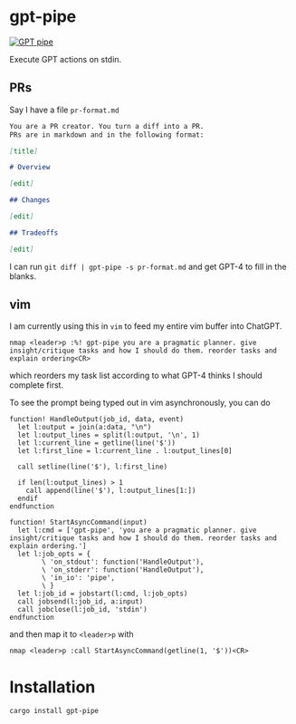 # gpt-pipe
[![GPT pipe](https://img.shields.io/crates/v/gpt-pipe.svg?style=plastic)](http://crates.io/crates/gpt-pipe)

Execute GPT actions on stdin.

## PRs

Say I have a file `pr-format.md`

```markdown
You are a PR creator. You turn a diff into a PR. 
PRs are in markdown and in the following format:

[title]

# Overview

[edit]

## Changes

[edit]

## Tradeoffs

[edit]
```

I can run `git diff | gpt-pipe -s pr-format.md` and get GPT-4 to fill in the blanks.

## vim 
I am currently using this in `vim` to feed my entire vim buffer into ChatGPT.

```vim
nmap <leader>p :%! gpt-pipe you are a pragmatic planner. give insight/critique tasks and how I should do them. reorder tasks and explain ordering<CR>
```

which reorders my task list according to what GPT-4 thinks I should complete first.

To see the prompt being typed out in vim asynchronously, you can do

```vim
function! HandleOutput(job_id, data, event)
  let l:output = join(a:data, "\n")
  let l:output_lines = split(l:output, '\n', 1)
  let l:current_line = getline(line('$'))
  let l:first_line = l:current_line . l:output_lines[0]

  call setline(line('$'), l:first_line)

  if len(l:output_lines) > 1
    call append(line('$'), l:output_lines[1:])
  endif
endfunction

function! StartAsyncCommand(input)
  let l:cmd = ['gpt-pipe', 'you are a pragmatic planner. give insight/critique tasks and how I should do them. reorder tasks and explain ordering.']
  let l:job_opts = {
        \ 'on_stdout': function('HandleOutput'),
        \ 'on_stderr': function('HandleOutput'),
        \ 'in_io': 'pipe',
        \ }
  let l:job_id = jobstart(l:cmd, l:job_opts)
  call jobsend(l:job_id, a:input)
  call jobclose(l:job_id, 'stdin')
endfunction
```

and then map it to `<leader>p` with

```vim
nmap <leader>p :call StartAsyncCommand(getline(1, '$'))<CR>
```

# Installation

```bash
cargo install gpt-pipe
```